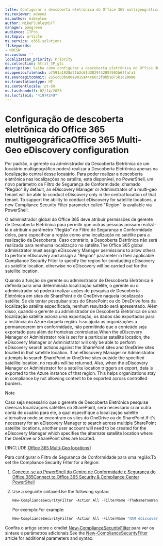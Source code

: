 ```yaml
---
title: Configurar a descoberta eletrônica do Office 365 multigeográfica
ms.reviewer: adwood
ms.author: mikeplum
author: MikePlumleyMSFT
manager: pamgreen
audience: ITPro
ms.topic: article
ms.service: o365-solutions
f1.keywords:
- NOCSH
ms.custom: ''
localization_priority: Priority
ms.collection: Strat_SP_gtc
description: Saiba como configurar a descoberta eletrônica no Office 365 multigeográfica.
ms.openlocfilehash: a7591a1920d2fb2c61d3829f52097692b67fafa1
ms.sourcegitcommit: 265cc03b600e9015a44c60c3f8bb9075b1c20888
ms.translationtype: HT
ms.contentlocale: pt-BR
ms.lasthandoff: 02/14/2020
ms.locfileid: "41974240"
---
```

# <a name="office-365-multi-geo-ediscovery-configuration"></a><span data-ttu-id="20411-103">Configuração de descoberta eletrônica do Office 365 multigeográfica</span><span class="sxs-lookup"><span data-stu-id="20411-103">Office 365 Multi-Geo eDiscovery configuration</span></span>

<span data-ttu-id="20411-p101">Por padrão, o gerente ou administrador da Descoberta Eletrônica de um locatário multigeográfico poderá realizar a Descoberta Eletrônica apenas na localização central desse locatário. Para poder realizar a descoberta eletrônica nas localizações no satélite, está disponível, no PowerShell, um novo parâmetro de Filtro de Segurança de Conformidade, chamado "Região".</span><span class="sxs-lookup"><span data-stu-id="20411-p101">By default, an eDiscovery Manager or Administrator of a multi-geo tenant will be able to conduct eDiscovery only in the central location of that tenant. To support the ability to conduct eDiscovery for satellite locations, a new Compliance Security Filter parameter called "Region" is available via PowerShell.</span></span>

<span data-ttu-id="20411-106">O administrador global do Office 365 deve atribuir permissões de gerente de Descoberta Eletrônica para permitir que outras pessoas possam realizá-la e atribuir o parâmetro "Região" no Filtro de Segurança e Conformidade deles, para especificar a região como uma localização no satélite para a realização da Descoberta. Caso contrário, a Descoberta Eletrônica não será realizada para nenhuma localização no satélite.</span><span class="sxs-lookup"><span data-stu-id="20411-106">The Office 365 global administrator must assign eDiscovery Manager permissions to allow others to perform eDiscovery and assign a "Region" parameter in their applicable Compliance Security Filter to specify the region for conducting eDiscovery as satellite location, otherwise no eDiscovery will be carried out for the satellite location.</span></span>

<span data-ttu-id="20411-p102">Quando a função de gerente ou administrador de Descoberta Eletrônica é definida para uma determinada localização satélite, o gerente ou o administrador só poderá realizar ações de pesquisa de Descoberta Eletrônica em sites do SharePoint e do OneDrive naquela localização satélite. Se ele tentar pesquisar sites do SharePoint ou do OneDrive fora da localização satélite especificada, nenhum resultado será apresentado. Além disso, quando o gerente ou administrador de Descoberta Eletrônica de uma localização satélite aciona uma exportação, os dados são exportados para a instância do Azure daquela região. Isso ajuda as organizações a permanecerem em conformidade, não permitindo que o conteúdo seja exportado para além de fronteiras controladas.</span><span class="sxs-lookup"><span data-stu-id="20411-p102">When the eDiscovery Manager or Administrator role is set for a particular satellite location, the eDiscovery Manager or Administrator will only be able to perform eDiscovery search actions against the SharePoint sites and OneDrive sites located in that satellite location. If an eDiscovery Manager or Administrator attempts to search SharePoint or OneDrive sites outside the specified satellite location, no results will be returned. Also, when the eDiscovery Manager or Administrator for a satellite location triggers an export, data is exported to the Azure instance of that region. This helps organizations stay in compliance by not allowing content to be exported across controlled borders.</span></span>

> [!NOTE]
> <span data-ttu-id="20411-111">Caso seja necessário que o gerente de Descoberta Eletrônica pesquise diversas localizações satélites no SharePoint, será necessário criar outra conta de usuário para ele, a qual especifique a localização satélite alternativa onde se encontram os sites do OneDrive ou do SharePoint.</span><span class="sxs-lookup"><span data-stu-id="20411-111">If it's necessary for an eDiscovery Manager to search across multiple SharePoint satellite locations, another user account will need to be created for the eDiscovery Manager which specifies the alternate satellite location where the OneDrive or SharePoint sites are located.</span></span>

[!INCLUDE [Office 365 Multi-Geo locations](includes/office-365-multi-geo-locations.md)]

<span data-ttu-id="20411-112">Para configurar o Filtro de Segurança de Conformidade para uma região:</span><span class="sxs-lookup"><span data-stu-id="20411-112">To set the Compliance Security Filter for a Region:</span></span>

1. [<span data-ttu-id="20411-113">Conecte-se ao PowerShell do Centro de Conformidade e Segurança do Office 365</span><span class="sxs-lookup"><span data-stu-id="20411-113">Connect to Office 365 Security & Compliance Center PowerShell</span></span>](https://docs.microsoft.com/powershell/exchange/office-365-scc/connect-to-scc-powershell/connect-to-scc-powershell)

2. <span data-ttu-id="20411-114">Use a seguinte sintaxe:</span><span class="sxs-lookup"><span data-stu-id="20411-114">Use the following syntax:</span></span>

   ```powershell
   New-ComplianceSecurityFilter -Action All -FilterName <TheNameYouWantToAssign> -Region <RegionValue> -Users <UserPrincipalName>
   ```

   <span data-ttu-id="20411-115">Por exemplo:</span><span class="sxs-lookup"><span data-stu-id="20411-115">For example:</span></span>

   ```powershell
   New-ComplianceSecurityFilter -Action All -FilterName "NAM eDiscovery Managers" -Region NAM -Users adwood@contoso.onmicrosoft.com
   ```

<span data-ttu-id="20411-116">Confira o artigo sobre o cmdlet [New-ComplianceSecurityFilter](https://docs.microsoft.com/powershell/module/exchange/policy-and-compliance-content-search/new-compliancesecurityfilter) para ver os sintaxe e parâmetros adicionais.</span><span class="sxs-lookup"><span data-stu-id="20411-116">See the [New-ComplianceSecurityFilter](https://docs.microsoft.com/powershell/module/exchange/policy-and-compliance-content-search/new-compliancesecurityfilter) article for additional parameters and syntax.</span></span>

